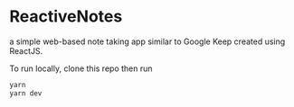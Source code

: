 # ReactiveNotes

a simple web-based note taking app similar to Google Keep created using ReactJS.

To run locally, clone this repo then run

```bash
yarn
yarn dev
```
